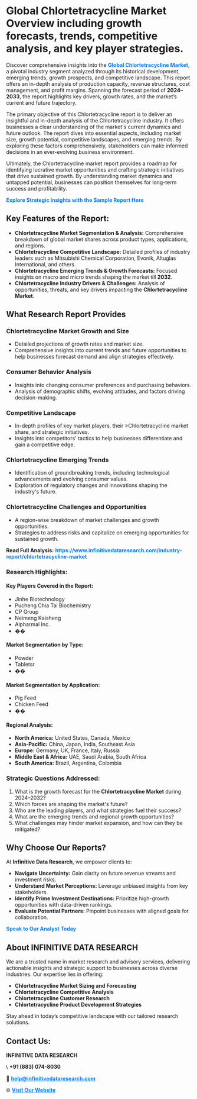 <h1>Global Chlortetracycline Market Overview including growth forecasts, trends, competitive analysis, and key player strategies.</h1>
<p>
Discover comprehensive insights into the 
<a href="https://www.infinitivedataresearch.com/industry-report/chlortetracycline-market" rel="dofollow" style="color: #007BFF; text-decoration: none;"><strong>Global Chlortetracycline Market</strong></a>, a pivotal industry segment analyzed through its historical development, emerging trends, growth prospects, and competitive landscape. This report offers an in-depth analysis of production capacity, revenue structures, cost management, and profit margins. Spanning the forecast period of <strong>2024–2033</strong>, the report highlights key drivers, growth rates, and the market’s current and future trajectory.
</p>
<p>
The primary objective of this Chlortetracycline report is to deliver an insightful and in-depth analysis of the Chlortetracycline industry. It offers businesses a clear understanding of the market's current dynamics and future outlook. The report dives into essential aspects, including market size, growth potential, competitive landscapes, and emerging trends. By exploring these factors comprehensively, stakeholders can make informed decisions in an ever-evolving business environment.
</p>
<p>
Ultimately, the Chlortetracycline market report provides a roadmap for identifying lucrative market opportunities and crafting strategic initiatives that drive sustained growth. By understanding market dynamics and untapped potential, businesses can position themselves for long-term success and profitability.
</p>
<p>
<a href="https://www.infinitivedataresearch.com/request-sample/reportId=110027" style="color: #007BFF; text-decoration: none;"><strong>Explore Strategic Insights with the Sample Report Here</strong></a>
</p>

<h2>Key Features of the Report:</h2>
<ul>
<li><strong>Chlortetracycline Market Segmentation & Analysis:</strong> Comprehensive breakdown of global market shares across product types, applications, and regions.</li>
<li><strong>Chlortetracycline Competitive Landscape:</strong> Detailed profiles of industry leaders such as Mitsubishi Chemical Corporation, Evonik, Altuglas International, and others.</li>
<li><strong>Chlortetracycline Emerging Trends & Growth Forecasts:</strong> Focused insights on macro and micro trends shaping the market till <strong>2032</strong>.</li>
<li><strong>Chlortetracycline Industry Drivers & Challenges:</strong> Analysis of opportunities, threats, and key drivers impacting the <strong>Chlortetracycline Market</strong>.</li>
</ul>

<h2>What Research Report Provides</h2>
<h3>Chlortetracycline Market Growth and Size</h3>
<ul>
<li>Detailed projections of growth rates and market size.</li>
<li>Comprehensive insights into current trends and future opportunities to help businesses forecast demand and align strategies effectively.</li>
</ul>

<h3>Consumer Behavior Analysis</h3>
<ul>
<li>Insights into changing consumer preferences and purchasing behaviors.</li>
<li>Analysis of demographic shifts, evolving attitudes, and factors driving decision-making.</li>
</ul>

<h3>Competitive Landscape</h3>
<ul>
<li>In-depth profiles of key market players, their >Chlortetracycline market share, and strategic initiatives.</li>
<li>Insights into competitors' tactics to help businesses differentiate and gain a competitive edge.</li>
</ul>

<h3>Chlortetracycline Emerging Trends</h3>
<ul>
<li>Identification of groundbreaking trends, including technological advancements and evolving consumer values.</li>
<li>Exploration of regulatory changes and innovations shaping the industry's future.</li>
</ul>

<h3>Chlortetracycline Challenges and Opportunities</h3>
<ul>
<li>A region-wise breakdown of market challenges and growth opportunities.</li>
<li>Strategies to address risks and capitalize on emerging opportunities for sustained growth.</li>
</ul>
<p><strong>Read Full Analysis:</strong> <a href="https://www.infinitivedataresearch.com/industry-report/chlortetracycline-market" rel="dofollow" style="color: #007BFF; text-decoration: none;"><strong>https://www.infinitivedataresearch.com/industry-report/chlortetracycline-market</strong></a></p>
<h3>Research Highlights:</h3>
<h4>Key Players Covered in the Report:</h4>
<ul><li>Jinhe Biotechnology</li><li>Pucheng Chia Tai Biochemistry</li><li>CP Group</li><li>Neimeng Kaisheng</li><li>Alpharmal Inc.</li><li>��</li></ul>
<h4>Market Segmentation by Type:</h4>
<ul><li>Powder</li><li>Tabletsr</li><li>��</li></ul>
<h4>Market Segmentation by Application:</h4>
<ul><li>Pig Feed</li><li>Chicken Feed</li><li>��</li></ul>

<h4>Regional Analysis:</h4>
<ul>
<li><strong>North America:</strong> United States, Canada, Mexico</li>
<li><strong>Asia-Pacific:</strong> China, Japan, India, Southeast Asia</li>
<li><strong>Europe:</strong> Germany, UK, France, Italy, Russia</li>
<li><strong>Middle East & Africa:</strong> UAE, Saudi Arabia, South Africa</li>
<li><strong>South America:</strong> Brazil, Argentina, Colombia</li>
</ul>

<h3>Strategic Questions Addressed:</h3>
<ol>
<li>What is the growth forecast for the <strong>Chlortetracycline Market</strong> during 2024–2032?</li>
<li>Which forces are shaping the market's future?</li>
<li>Who are the leading players, and what strategies fuel their success?</li>
<li>What are the emerging trends and regional growth opportunities?</li>
<li>What challenges may hinder market expansion, and how can they be mitigated?</li>
</ol>

<h2>Why Choose Our Reports?</h2>
<p>At <strong>Infinitive Data Research</strong>, we empower clients to:</p>
<ul>
<li><strong>Navigate Uncertainty:</strong> Gain clarity on future revenue streams and investment risks.</li>
<li><strong>Understand Market Perceptions:</strong> Leverage unbiased insights from key stakeholders.</li>
<li><strong>Identify Prime Investment Destinations:</strong> Prioritize high-growth opportunities with data-driven rankings.</li>
<li><strong>Evaluate Potential Partners:</strong> Pinpoint businesses with aligned goals for collaboration.</li>
</ul>
<p><a href="https://www.infinitivedataresearch.com/industry-report/chlortetracycline-market" rel="dofollow" style="color: #007BFF; text-decoration: none;"><strong>Speak to Our Analyst Today</strong></a></p>

<h2>About INFINITIVE DATA RESEARCH</h2>
<p>We are a trusted name in market research and advisory services, delivering actionable insights and strategic support to businesses across diverse industries. Our expertise lies in offering:</p>
<ul>
<li><strong>Chlortetracycline Market Sizing and Forecasting</strong></li>
<li><strong>Chlortetracycline Competitive Analysis</strong></li>
<li><strong>Chlortetracycline Customer Research</strong></li>
<li><strong>Chlortetracycline Product Development Strategies</strong></li>
</ul>
<p>Stay ahead in today’s competitive landscape with our tailored research solutions.</p>

<h2>Contact Us:</h2>
<p><strong>INFINITIVE DATA RESEARCH</strong></p>
<p>📞 <strong>+91 (883) 074-8030</strong></p>
<p>📧 <strong><a href="mailto:help@infinitivedataresearch.com" style="color: #007BFF;">help@infinitivedataresearch.com</a></strong></p>
<p>🌐 <strong><a href="https://www.infinitivedataresearch.com" rel="dofollow" style="color: #007BFF;">Visit Our Website</a></strong></p>